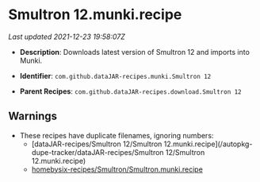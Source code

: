 # Smultron 12.munki.recipe

_Last updated 2021-12-23 19:58:07Z_

- **Description**: Downloads latest version of Smultron 12 and imports into Munki.

- **Identifier**: `com.github.dataJAR-recipes.munki.Smultron 12`

- **Parent Recipes**: `com.github.dataJAR-recipes.download.Smultron 12`

## Warnings

- These recipes have duplicate filenames, ignoring numbers:
    - [dataJAR-recipes/Smultron 12/Smultron 12.munki.recipe](/autopkg-dupe-tracker/dataJAR-recipes/Smultron 12/Smultron 12.munki.recipe)
    - [homebysix-recipes/Smultron/Smultron.munki.recipe](/autopkg-dupe-tracker/homebysix-recipes/Smultron/Smultron.munki.recipe)